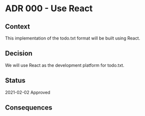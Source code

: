 # ADR 000 - Use React

## Context

This implementation of the todo.txt format will be built using React.

## Decision

We will use React as the development platform for todo.txt.

## Status

2021-02-02 Approved

## Consequences
